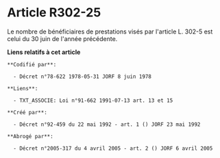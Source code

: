 # Article R302-25

Le nombre de bénéficiaires de prestations visés par l'article L. 302-5 est celui du 30 juin de l'année précédente.

**Liens relatifs à cet article**

	**Codifié par**:

	  - Décret n°78-622 1978-05-31 JORF 8 juin 1978

	**Liens**:

	  - TXT_ASSOCIE: Loi n°91-662 1991-07-13 art. 13 et 15

	**Créé par**:

	  - Décret n°92-459 du 22 mai 1992 - art. 1 () JORF 23 mai 1992

	**Abrogé par**:

	  - Décret n°2005-317 du 4 avril 2005 - art. 2 () JORF 6 avril 2005
